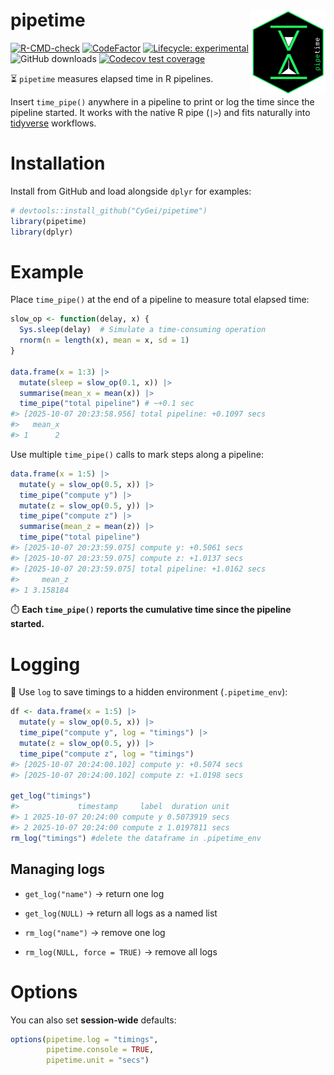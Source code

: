 
# pipetime <img src="man/figures/logo.png" align="right" height="136" alt="" />

<!-- badges: start -->

[![R-CMD-check](https://github.com/CyGei/pipetime/actions/workflows/R-CMD-check.yaml/badge.svg)](https://github.com/CyGei/pipetime/actions/workflows/R-CMD-check.yaml)
[![CodeFactor](https://www.codefactor.io/repository/github/cygei/pipetime/badge)](https://www.codefactor.io/repository/github/cygei/pipetime)
[![Lifecycle:
experimental](https://img.shields.io/badge/lifecycle-experimental-orange.svg)](https://lifecycle.r-lib.org/articles/stages.html#experimental)
![GitHub
downloads](https://badgen.net/github/downloads/CyGei/pipetime/total)
[![Codecov test
coverage](https://codecov.io/gh/CyGei/pipetime/graph/badge.svg)](https://app.codecov.io/gh/CyGei/pipetime)
<!-- badges: end -->

⏳ `pipetime` measures elapsed time in R pipelines.

Insert `time_pipe()` anywhere in a pipeline to print or log the time
since the pipeline started. It works with the native R pipe (`|>`) and
fits naturally into [tidyverse](https://www.tidyverse.org/) workflows.

# Installation

Install from GitHub and load alongside `dplyr` for examples:

``` r
# devtools::install_github("CyGei/pipetime")
library(pipetime)
library(dplyr)
```

# Example

Place `time_pipe()` at the end of a pipeline to measure total elapsed
time:

``` r
slow_op <- function(delay, x) {
  Sys.sleep(delay)  # Simulate a time-consuming operation
  rnorm(n = length(x), mean = x, sd = 1)
}

data.frame(x = 1:3) |>
  mutate(sleep = slow_op(0.1, x)) |>
  summarise(mean_x = mean(x)) |>
  time_pipe("total pipeline") # ~+0.1 sec
#> [2025-10-07 20:23:58.956] total pipeline: +0.1097 secs
#>   mean_x
#> 1      2
```

Use multiple `time_pipe()` calls to mark steps along a pipeline:

``` r
data.frame(x = 1:5) |> 
  mutate(y = slow_op(0.5, x)) |>
  time_pipe("compute y") |> 
  mutate(z = slow_op(0.5, y)) |> 
  time_pipe("compute z") |>
  summarise(mean_z = mean(z)) |>
  time_pipe("total pipeline")
#> [2025-10-07 20:23:59.075] compute y: +0.5061 secs
#> [2025-10-07 20:23:59.075] compute z: +1.0137 secs
#> [2025-10-07 20:23:59.075] total pipeline: +1.0162 secs
#>     mean_z
#> 1 3.158184
```

⏱️ **Each `time_pipe()` reports the cumulative time since the pipeline
started.**

# Logging

📝 Use `log` to save timings to a hidden environment (`.pipetime_env`):

``` r
df <- data.frame(x = 1:5) |> 
  mutate(y = slow_op(0.5, x)) |>
  time_pipe("compute y", log = "timings") |>
  mutate(z = slow_op(0.5, y)) |>
  time_pipe("compute z", log = "timings")
#> [2025-10-07 20:24:00.102] compute y: +0.5074 secs
#> [2025-10-07 20:24:00.102] compute z: +1.0198 secs

get_log("timings")
#>             timestamp     label  duration unit
#> 1 2025-10-07 20:24:00 compute y 0.5073919 secs
#> 2 2025-10-07 20:24:00 compute z 1.0197811 secs
rm_log("timings") #delete the dataframe in .pipetime_env
```

## Managing logs

- `get_log("name")` → return one log

- `get_log(NULL)` → return all logs as a named list

- `rm_log("name")` → remove one log

- `rm_log(NULL, force = TRUE)` → remove all logs

# Options

You can also set **session‑wide** defaults:

``` r
options(pipetime.log = "timings",
        pipetime.console = TRUE,
        pipetime.unit = "secs")
```
